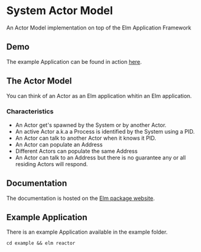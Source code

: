 # System Actor Model

An Actor Model implementation on top of the Elm Application Framework

## Demo

The example Application can be found in action [here](https://tricycle.github.io/system-actor-model/).

## The Actor Model

You can think of an Actor as an Elm application whitin an Elm application.

### Characteristics
  - An Actor get's spawned by the System or by another Actor.
  - An active Actor a.k.a a Process is identified by the System using a PID.
  - An Actor can talk to another Actor when it knows it PID.
  - An Actor can populate an Address
  - Different Actors can populate the same Address
  - An Actor can talk to an Address but there is no guarantee any or all residing Actors will respond.

## Documentation

The documentation is hosted on the [Elm package website](https://package.elm-lang.org/packages/tricycle/system-actor-model/latest).

## Example Application

There is an example Application available in the example folder.

`cd example && elm reactor`
